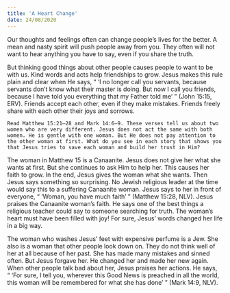 ```yaml
---
title: 'A Heart Change'
date: 24/08/2020
---
```


Our thoughts and feelings often can change people’s lives for the better. A mean and nasty spirit will push people away from you. They often will not want to hear anything you have to say, even if you share the truth.

But thinking good things about other people causes people to want to be with us. Kind words and acts help friendships to grow. Jesus makes this rule plain and clear when He says, “ ‘I no longer call you servants, because servants don’t know what their master is doing. But now I call you friends, because I have told you everything that my Father told me’ ” (John 15:15, ERV). Friends accept each other, even if they make mistakes. Friends freely share with each other their joys and sorrows.

`Read Matthew 15:21–28 and Mark 14:6–9. These verses tell us about two women who are very different. Jesus does not act the same with both women. He is gentle with one woman. But He does not pay attention to the other woman at first. What do you see in each story that shows you that Jesus tries to save each woman and build her trust in Him?`

The woman in Matthew 15 is a Canaanite. Jesus does not give her what she wants at first. But she continues to ask Him to help her. This causes her faith to grow. In the end, Jesus gives the woman what she wants. Then Jesus says something so surprising. No Jewish religious leader at the time would say this to a suffering Canaanite woman. Jesus says to her in front of everyone, “ ‘Woman, you have much faith’ ” (Matthew 15:28, NLV). Jesus praises the Canaanite woman’s faith. He says one of the best things a religious teacher could say to someone searching for truth. The woman’s heart must have been filled with joy! For sure, Jesus’ words changed her life in a big way.

The woman who washes Jesus’ feet with expensive perfume is a Jew. She also is a woman that other people look down on. They do not think well of her at all because of her past. She has made many mistakes and sinned often. But Jesus forgave her. He changed her and made her new again. When other people talk bad about her, Jesus praises her actions. He says, “ ‘For sure, I tell you, wherever this Good News is preached in all the world, this woman will be remembered for what she has done’ ” (Mark 14:9, NLV).
